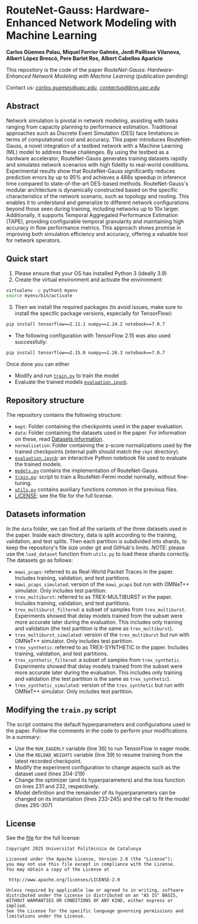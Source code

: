 # RouteNet-Gauss: Hardware-Enhanced Network Modeling with Machine Learning

**Carlos Güemes Palau, Miquel Ferrior Galmés, Jordi Paillisse Vilanova, Albert López Brescó, Pere Barlet Ros, Albert Cabellos Aparicio**

This repository is the code of the paper *RouteNet-Gauss: Hardware-Enhanced Network Modeling with Machine Learning* (publication pending)

Contact us: *[carlos.guemes@upc.edu](mailto:carlos.guemes@upc.edu)*, *[contactus@bnn.upc.edu](mailto:contactus@bnn.upc.edu)*

## Abstract

Network simulation is pivotal in network modeling, assisting with tasks ranging from capacity planning to performance estimation. Traditional approaches such as Discrete Event Simulation (DES) face limitations in terms of computational cost and accuracy. This paper introduces RouteNet-Gauss, a novel integration of a testbed network with a Machine Learning (ML) model to address these challenges. By using the testbed as a hardware accelerator, RouteNet-Gauss generates training datasets rapidly and simulates network scenarios with high fidelity to real-world conditions. Experimental results show that RouteNet-Gauss significantly reduces prediction errors by up to 95\% and achieves a 488x speedup in inference time compared to state-of-the-art DES-based methods. RouteNet-Gauss's modular architecture is dynamically constructed based on the specific characteristics of the network scenario, such as topology and routing. 
This enables it to understand and generalize to different network configurations beyond those seen during training, including networks up to 10x larger. Additionally, it supports Temporal Aggregated Performance Estimation (TAPE), providing configurable temporal granularity and maintaining high accuracy in flow performance metrics. This approach shows promise in improving both simulation efficiency and accuracy, offering a valuable tool for network operators.

## Quick start

1. Please ensure that your OS has installed Python 3 (ideally 3.9)
2. Create the virtual environment and activate the environment:
```bash
virtualenv -p python3 myenv
source myenv/bin/activate
```
3. Then we install the required packages (to avoid issues, make sure to install the specific package versions, especially for TensorFlow):
```bash
pip install tensorflow==2.11.1 numpy==1.24.2 notebook==7.0.7
```
- The following configuration with TensorFlow 2.15 was also used successfully:

```bash
pip install tensorflow==2.15.0 numpy==1.26.3 notebook==7.0.7
```

Once done you can either
- Modify and run [`train.py`](train.py) to train the model
- Evaluate the trained models [`evaluation.ipynb`](evaluation.ipynb).

## Repository structure

The repository contains the following structure:
- `kept`: Folder containing the checkpoints used in the paper evaluation.
- `data`: Folder containing the datasets used in the paper. For information on these, read [Datasets information](#datasets-information).
- `normalization`: Folder containing the z-score normalizations used by the trained checkpoints (internal path should match the `ckpt` directory).
- [`evaluation.ipynb`](evaluation.ipynb): an interactive Python notebook file used to evaluate the trained models.
- [`models.py`](models.py) contains the implementation of RouteNet-Gauss.
- [`train.py`](train.py): script to train a RouteNet-Fermi model normally, without fine-tuning.
- [`utils.py`](utils.py) contains auxiliary functions common in the previous files.
- [LICENSE](LICENSE): see the file for the full license.

## Datasets information

In the `data` folder, we can find all the variants of the three datasets used in the paper. Inside each directory, data is split according to the training, validation, and test splits. Then each partition is subdivided into shards, to keep the repository's file size under git and GitHub's limits. *NOTE*: please use the `load_dataset` function from `utils.py` to load these shards correctly. The datasets go as follows:

- `mawi_pcaps`: referred to as Real-World Packet Traces in the paper. Includes training, validation, and test partitions.
- `mawi_pcaps_simulated`: version of the `mawi_pcaps` but run with OMNeT++ simulator. Only includes test partition.
- `trex_multiburst`: referred to as TREX-MULTIBURST in the paper. Includes training, validation, and test partitions.
- `trex_multiburst_filtered`: a subset of samples from `trex_multiburst`. Experiments showed that delay models trained from the subset were more accurate later during the evaluation. This includes only training and validation (the test partition is the same as `trex_multiburst`).
- `trex_multiburst_simulated`: version of the `trex_multiburst` but run with OMNeT++ simulator. Only includes test partition.
- `trex_synthetic`: referred to as TREX-SYNTHETIC in the paper. Includes training, validation, and test partitions.
- `trex_synthetic_filtered`: a subset of samples from `trex_synthetic`. Experiments showed that delay models trained from the subset were more accurate later during the evaluation. This includes only training and validation (the test partition is the same as `trex_synthetic`).
- `trex_synthetic_simulated`: version of the `trex_synthetic` but run with OMNeT++ simulator. Only includes test partition.

## Modifying the `train.py` script

The script contains the default hyperparameters and configurations used in the paper. Follow the comments in the code to perform your modifications. In a summary:

- Use the `RUN_EAGERLY` variable (line 36) to run TensorFlow in eager mode.
- Use the `RELOAD_WEIGHTS` variable (line 39) to resume training from the latest recorded checkpoint.
- Modify the experiment configuration to change aspects such as the dataset used (lines 204-219)
- Change the optimizer (and its hyperparameters) and the loss function on lines 231 and 232, respectively.
- Model definition and the remainder of its hyperparameters can be changed on its instantiation (lines 233-245) and the call to fit the model (lines 295-307)

## License

See the [file](LICENSE) for the full license:


```
Copyright 2025 Universitat Politècnica de Catalunya

Licensed under the Apache License, Version 2.0 (the "License");
you may not use this file except in compliance with the License.
You may obtain a copy of the License at

 http://www.apache.org/licenses/LICENSE-2.0

Unless required by applicable law or agreed to in writing, software
distributed under the License is distributed on an "AS IS" BASIS,
WITHOUT WARRANTIES OR CONDITIONS OF ANY KIND, either express or implied.
See the License for the specific language governing permissions and
limitations under the License.
```
